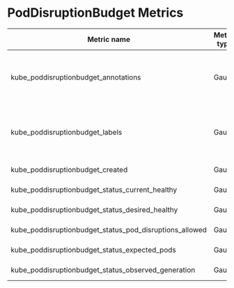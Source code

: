 # PodDisruptionBudget Metrics

| Metric name                                             | Metric type | Labels/tags                                                                                                                                                                                          | Status       |
| ------------------------------------------------------- | ----------- | ---------------------------------------------------------------------------------------------------------------------------------------------------------------------------------------------------- | ------------ |
| kube_poddisruptionbudget_annotations                    | Gauge       | `poddisruptionbudget`=&lt;poddisruptionbudget-name&gt; <br> `namespace`=&lt;poddisruptionbudget-namespace&gt; <br> `annotation_PODDISRUPTIONBUDGET_ANNOTATION`=&lt;PODDISRUPTIONBUDGET_ANNOATION&gt; | EXPERIMENTAL |
| kube_poddisruptionbudget_labels                         | Gauge       | `poddisruptionbudget`=&lt;poddisruptionbudget-name&gt; <br> `namespace`=&lt;poddisruptionbudget-namespace&gt; <br> `label_PODDISRUPTIONBUDGET_LABEL`=&lt;PODDISRUPTIONBUDGET_ANNOATION&gt;           | EXPERIMENTAL |
| kube_poddisruptionbudget_created                        | Gauge       | `poddisruptionbudget`=&lt;pdb-name&gt; <br> `namespace`=&lt;pdb-namespace&gt;                                                                                                                        | STABLE       |
| kube_poddisruptionbudget_status_current_healthy         | Gauge       | `poddisruptionbudget`=&lt;pdb-name&gt; <br> `namespace`=&lt;pdb-namespace&gt;                                                                                                                        | STABLE       |
| kube_poddisruptionbudget_status_desired_healthy         | Gauge       | `poddisruptionbudget`=&lt;pdb-name&gt; <br> `namespace`=&lt;pdb-namespace&gt;                                                                                                                        | STABLE       |
| kube_poddisruptionbudget_status_pod_disruptions_allowed | Gauge       | `poddisruptionbudget`=&lt;pdb-name&gt; <br> `namespace`=&lt;pdb-namespace&gt;                                                                                                                        | STABLE       |
| kube_poddisruptionbudget_status_expected_pods           | Gauge       | `poddisruptionbudget`=&lt;pdb-name&gt; <br> `namespace`=&lt;pdb-namespace&gt;                                                                                                                        | STABLE       |
| kube_poddisruptionbudget_status_observed_generation     | Gauge       | `poddisruptionbudget`=&lt;pdb-name&gt; <br> `namespace`=&lt;pdb-namespace&gt;                                                                                                                        | STABLE       |

